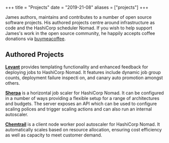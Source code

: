 +++
title = "Projects"
date = "2019-21-08"
aliases = ["projects"]
+++

James authors, maintains and contributes to a number of open source software projects. His authored projects centre around infrastructure as code and the HashiCorp scheduler Nomad. If you wish to help support James's work in the open source community, he happily accepts coffee donations via [buymeacoffee](https://www.buymeacoffee.com/jrasell).

## Authored Projects

[**Levant**](https://github.com/jrasell/levant) provides templating functionality and enhanced feedback for deploying jobs to HashiCorp Nomad. It features include dynamic job group counts, deployment failure inspecti    on, and canary auto promotion amongst others. 

[**Sherpa**](https://github.com/jrasell/sherpa) is a horizontal job scaler for HashiCorp Nomad. It can be configured in a number of ways providing a flexible setup for a range of architectures and budgets. The server exposes an API which can be used to configure scaling polices and trigger scaling actions and can also run an internal autoscaler.

[**Chemtrail**](https://github.com/jrasell/chemtrail) is a client node worker pool autoscaler for HashiCorp Nomad. It automatically scales based on resource allocation, ensuring cost efficiency as well as capacity to meet customer demand.
